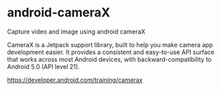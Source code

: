 # android-cameraX

Capture video and image using android cameraX

CameraX is a Jetpack support library, built to help you make camera app development easier. It provides a consistent and easy-to-use API surface that works across most Android devices, with backward-compatibility to Android 5.0 (API level 21).

https://developer.android.com/training/camerax

